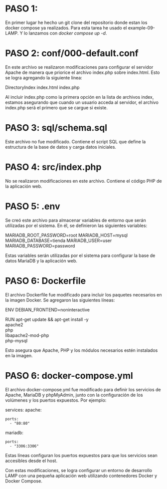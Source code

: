 # PASO 1:

En primer lugar he hecho un git clone del repositorio donde estan los docker compose ya realizados. Para esta tarea he usado el example-09-LAMP. Y lo lanzamos con *_docker compose up -d_*.

# PASO 2: conf/000-default.conf

En este archivo se realizaron modificaciones para configurar el servidor Apache de manera que priorice el archivo index.php sobre index.html. Esto se logra agregando la siguiente línea:

  DirectoryIndex index.html index.php

Al incluir index.php como la primera opción en la lista de archivos index, estamos asegurando que cuando un usuario acceda al servidor, el archivo index.php será el primero que se cargue si existe.

# PASO 3: sql/schema.sql

Este archivo no fue modificado. Contiene el script SQL que define la estructura de la base de datos y carga datos iniciales.

# PASO 4: src/index.php

No se realizaron modificaciones en este archivo. Contiene el código PHP de la aplicación web.

# PASO 5: .env

Se creó este archivo para almacenar variables de entorno que serán utilizadas por el sistema. En él, se definieron las siguientes variables:

  MARIADB_ROOT_PASSWORD=root
  MARIADB_HOST=mysql
  MARIADB_DATABASE=tienda
  MARIADB_USER=user
  MARIADB_PASSWORD=password

Estas variables serán utilizadas por el sistema para configurar la base de datos MariaDB y la aplicación web.

# PASO 6: Dockerfile

El archivo Dockerfile fue modificado para incluir los paquetes necesarios en la imagen Docker. Se agregaron las siguientes líneas:

ENV DEBIAN_FRONTEND=noninteractive

RUN apt-get update && apt-get install -y \
    apache2 \
    php \
    libapache2-mod-php \
    php-mysql

Esto asegura que Apache, PHP y los módulos necesarios estén instalados en la imagen.

# PASO 6: docker-compose.yml

El archivo docker-compose.yml fue modificado para definir los servicios de Apache, MariaDB y phpMyAdmin, junto con la configuración de los volúmenes y los puertos expuestos. Por ejemplo:

services:
  apache:
   
    ports:
      - "80:80"
    
  mariadb:
   
    ports:
      - "3306:3306"
   

Estas líneas configuran los puertos expuestos para que los servicios sean accesibles desde el host.

Con estas modificaciones, se logra configurar un entorno de desarrollo LAMP con una pequeña aplicación web utilizando contenedores Docker y Docker Compose.
